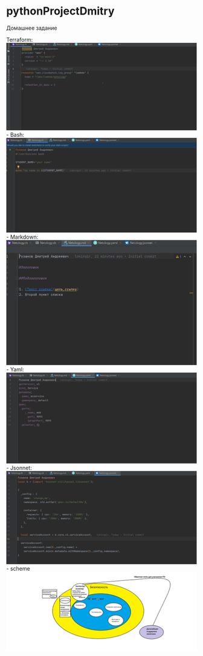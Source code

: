 # pythonProjectDmitry
Домашнее задание

Terraform: ![Терраформ](terraform.png)
    - Bash: ![bahs](bash.png)
    - Markdown: ![markdown](markdown.png)
    - Yaml: ![Yaml](yaml.png)
    - Jsonnet: ![Jsonnet](jsonnet.png)
    - scheme ![scheme](СхемаDevSecOpsинженера.png)
